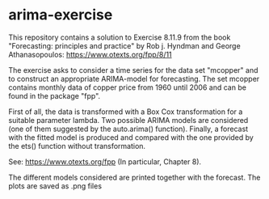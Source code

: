 # arima-exercise

This repository contains a solution to Exercise 8.11.9 from the book "Forecasting: principles and practice" by Rob j. Hyndman and George Athanasopoulos: https://www.otexts.org/fpp/8/11

The exercise asks to consider a time series for the data set "mcopper" and to construct an appropriate ARIMA-model for forecasting. The set mcopper contains monthly data of copper price from 1960 until 2006 and can be found in the package "fpp".

First of all, the data is transformed with a Box Cox transformation for a suitable parameter lambda. Two possible ARIMA models are considered (one of them suggested by the auto.arima() function). Finally, a forecast with the fitted model is produced and compared with the one provided by the ets() function without transformation.

See: https://www.otexts.org/fpp (In particular, Chapter 8).

The different models considered are printed together with the forecast. The plots are saved as .png files
